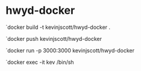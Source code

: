 # hwyd-docker

`docker build -t kevinjscott/hwyd-docker .

`docker push kevinjscott/hwyd-docker

`docker run -p 3000:3000 kevinjscott/hwyd-docker

`docker exec -it kev /bin/sh

